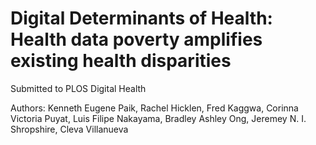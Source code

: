 # Digital Determinants of Health: Health data poverty amplifies existing health disparities
Submitted to PLOS Digital Health

Authors: Kenneth Eugene Paik, Rachel Hicklen, Fred Kaggwa, Corinna Victoria Puyat, Luis Filipe Nakayama, Bradley Ashley Ong, Jeremey N. I. Shropshire, Cleva Villanueva 
